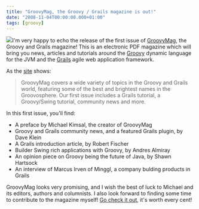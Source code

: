 ```yaml
---
title: "GroovyMag, the Groovy / Grails magazine is out!"
date: "2008-11-04T00:00:00.000+01:00"
tags: [groovy]
---
```


![](http://www.groovymag.com/images/gm1_200.jpg)I'm very happy to echo the release of the first issue of [GroovyMag](http://www.groovymag.com/main/), the Groovy and Grails magazine! This is an electronic PDF magazine which will bring you news, articles and tutorials around the [Groovy](http://groovy.codehaus.org/) dynamic language for the JVM and the [Grails](http://grails.org/) agile web application framework.

As the [site](http://www.groovymag.com/main/) shows:

> GroovyMag covers a wide variety of topics in the Groovy and Grails world, featuring some of the best and brightest names in the Groovosphere. Our first issue includes a Grails tutorial, a Groovy/Swing tutorial, community news and more.

In this first issue, you'll find:

*   A preface by Michael Kimsal, the creator of GroovyMag
*   Groovy and Grails community news, and a featured Grails plugin, by Dave Klein
*   A Grails introduction article, by Robert Fischer
*   Builder Swing rich applications with Groovy, by Andres Almiray
*   An opinion piece on Groovy being the future of Java, by Shawn Hartsock
*   An interview of Marcus Irven of Minggl, a company bulding products in Grails

GroovyMag looks very promising, and I wish the best of luck to Michael and its editors, authors and columnists. I also look forward to finding some time to contribute to the magazine myself! [Go check it out](http://www.groovymag.com/main/), it's worth every cent!